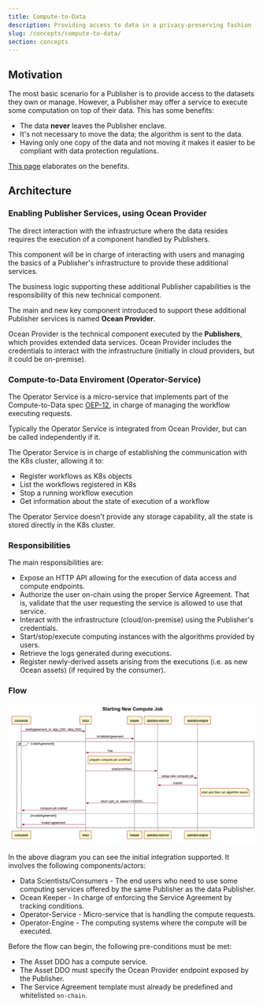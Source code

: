 ```yaml
---
title: Compute-to-Data
description: Providing access to data in a privacy-preserving fashion
slug: /concepts/compute-to-data/
section: concepts
---
```


## Motivation

The most basic scenario for a Publisher is to provide access to the datasets they own or manage. However, a Publisher may offer a service to execute some computation on top of their data. This has some benefits:

- The data **never** leaves the Publisher enclave.
- It's not necessary to move the data; the algorithm is sent to the data.
- Having only one copy of the data and not moving it makes it easier to be compliant with data protection regulations.

[This page](https://oceanprotocol.com/technology/compute-to-data) elaborates on the benefits.

## Architecture

### Enabling Publisher Services, using Ocean Provider

The direct interaction with the infrastructure where the data resides requires the execution of a component handled by Publishers.

This component will be in charge of interacting with users and managing the basics of a Publisher's infrastructure to provide these additional services.

The business logic supporting these additional Publisher capabilities is the responsibility of this new technical component.

The main and new key component introduced to support these additional Publisher services is named **Ocean Provider**.

Ocean Provider is the technical component executed by the **Publishers**, which provides extended data services. Ocean Provider includes the credentials to interact with the infrastructure (initially in cloud providers, but it could be on-premise).

### Compute-to-Data Enviroment (Operator-Service)

The Operator Service is a micro-service that implements part of the Compute-to-Data spec [OEP-12](https://github.com/oceanprotocol/OEPs/tree/master/12),
in charge of managing the workflow executing requests.

Typically the Operator Service is integrated from Ocean Provider, but can be called independently if it.

The Operator Service is in charge of establishing the communication with the K8s cluster, allowing it to:

- Register workflows as K8s objects
- List the workflows registered in K8s
- Stop a running workflow execution
- Get information about the state of execution of a workflow

The Operator Service doesn't provide any storage capability, all the state is stored directly in the K8s cluster.

<repo name="operator-service"></repo>

### Responsibilities

The main responsibilities are:

- Expose an HTTP API allowing for the execution of data access and compute endpoints.
- Authorize the user on-chain using the proper Service Agreement. That is, validate that the user requesting the service is allowed to use that service.
- Interact with the infrastructure (cloud/on-premise) using the Publisher's credentials.
- Start/stop/execute computing instances with the algorithms provided by users.
- Retrieve the logs generated during executions.
- Register newly-derived assets arising from the executions (i.e. as new Ocean assets) (if required by the consumer).

### Flow

![Sequence Diagram for computing services](images/4_Starting_New_Compute_Job.png)

In the above diagram you can see the initial integration supported. It involves the following components/actors:

- Data Scientists/Consumers - The end users who need to use some computing services offered by the same Publisher as the data Publisher.
- Ocean Keeper - In charge of enforcing the Service Agreement by tracking conditions.
- Operator-Service - Micro-service that is handling the compute requests.
- Operator-Engine - The computing systems where the compute will be executed.

Before the flow can begin, the following pre-conditions must be met:

- The Asset DDO has a compute service.
- The Asset DDO must specify the Ocean Provider endpoint exposed by the Publisher.
- The Service Agreement template must already be predefined and whitelisted `on-chain`.
